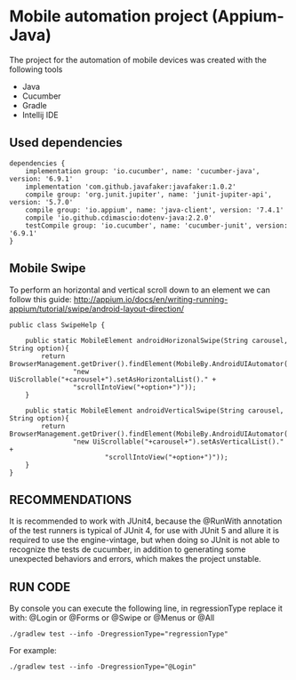 # Mobile automation project (Appium-Java)

The project for the automation of mobile devices was created with the following tools

* Java
* Cucumber
* Gradle
* Intellij IDE

## Used dependencies

```
dependencies {
    implementation group: 'io.cucumber', name: 'cucumber-java', version: '6.9.1'
    implementation 'com.github.javafaker:javafaker:1.0.2'
    compile group: 'org.junit.jupiter', name: 'junit-jupiter-api', version: '5.7.0'
    compile group: 'io.appium', name: 'java-client', version: '7.4.1'
    compile 'io.github.cdimascio:dotenv-java:2.2.0'
    testCompile group: 'io.cucumber', name: 'cucumber-junit', version: '6.9.1'
}
```

## Mobile Swipe

To perform an horizontal and vertical scroll down to an element we can follow this
guide: http://appium.io/docs/en/writing-running-appium/tutorial/swipe/android-layout-direction/

```
public class SwipeHelp {

    public static MobileElement androidHorizonalSwipe(String carousel, String option){
        return BrowserManagement.getDriver().findElement(MobileBy.AndroidUIAutomator(
                "new UiScrollable("+carousel+").setAsHorizontalList()." +
                "scrollIntoView("+option+")"));
    }

    public static MobileElement androidVerticalSwipe(String carousel, String option){
        return BrowserManagement.getDriver().findElement(MobileBy.AndroidUIAutomator(
                "new UiScrollable("+carousel+").setAsVerticalList()." +
                        "scrollIntoView("+option+")"));
    }
}
```

## RECOMMENDATIONS

It is recommended to work with JUnit4, because the @RunWith annotation of the test runners is typical of JUnit 4, for
use with JUnit 5 and allure it is required to use the engine-vintage, but when doing so JUnit is not able to recognize
the tests de cucumber, in addition to generating some unexpected behaviors and errors, which makes the project unstable.

## RUN CODE

By console you can execute the following line, in regressionType replace it with: @Login or @Forms or @Swipe or @Menus
or @All

``
./gradlew test --info -DregressionType="regressionType"
``

For example:

``
./gradlew test --info -DregressionType="@Login"
``


